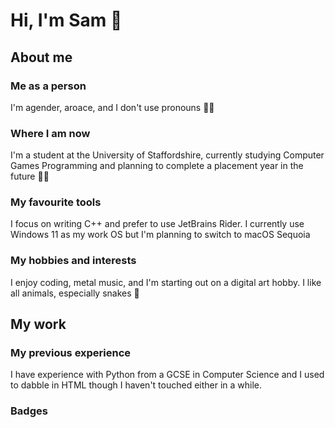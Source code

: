# Hi, I'm Sam 👋

## About me

### Me as a person
I'm agender, aroace, and I don't use pronouns 🏳️‍🌈

### Where I am now
I'm a student at the University of Staffordshire, currently studying Computer Games Programming and planning to complete a placement year in the future 🧑‍💻

### My favourite tools
I focus on writing C++ and prefer to use JetBrains Rider. I currently use Windows 11 as my work OS but I'm planning to switch to macOS Sequoia

### My hobbies and interests
I enjoy coding, metal music, and I'm starting out on a digital art hobby. I like all animals, especially snakes 🐍

## My work

### My previous experience
I have experience with Python from a GCSE in Computer Science and I used to dabble in HTML though I haven't touched either in a while.
### Badges
<!--START_SECTION:badges-->
<!--END_SECTION:badges-->

<!--
**tofuprogrammer/tofuprogrammer** is a ✨ _special_ ✨ repository because its `README.md` (this file) appears on your GitHub profile.

Here are some ideas to get you started:

- 🔭 I’m currently working on ...
- 🌱 I’m currently learning ...
- 👯 I’m looking to collaborate on ...
- 🤔 I’m looking for help with ...
- 💬 Ask me about ...
- 📫 How to reach me: ...
- 😄 Pronouns: ...
- ⚡ Fun fact: ...
-->
